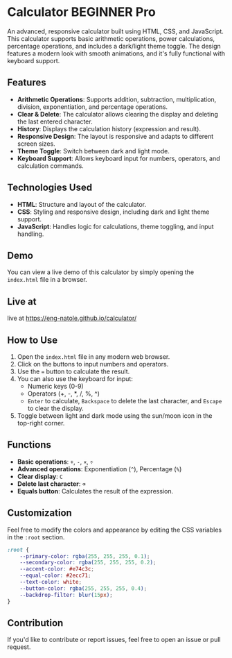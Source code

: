 
 



# Calculator BEGINNER Pro

An advanced, responsive calculator built using HTML, CSS, and JavaScript. This calculator supports basic arithmetic operations, power calculations, percentage operations, and includes a dark/light theme toggle. The design features a modern look with smooth animations, and it's fully functional with keyboard support.

## Features

- **Arithmetic Operations**: Supports addition, subtraction, multiplication, division, exponentiation, and percentage operations.
- **Clear & Delete**: The calculator allows clearing the display and deleting the last entered character.
- **History**: Displays the calculation history (expression and result).
- **Responsive Design**: The layout is responsive and adapts to different screen sizes.
- **Theme Toggle**: Switch between dark and light mode.
- **Keyboard Support**: Allows keyboard input for numbers, operators, and calculation commands.

## Technologies Used

- **HTML**: Structure and layout of the calculator.
- **CSS**: Styling and responsive design, including dark and light theme support.
- **JavaScript**: Handles logic for calculations, theme toggling, and input handling.

## Demo

You can view a live demo of this calculator by simply opening the `index.html` file in a browser.

## Live at
 live at https://eng-natole.github.io/calculator/
 
## How to Use

1. Open the `index.html` file in any modern web browser.
2. Click on the buttons to input numbers and operators.
3. Use the `=` button to calculate the result.
4. You can also use the keyboard for input:
   - Numeric keys (0-9)
   - Operators (+, -, \*, /, %, ^)
   - `Enter` to calculate, `Backspace` to delete the last character, and `Escape` to clear the display.
5. Toggle between light and dark mode using the sun/moon icon in the top-right corner.

## Functions

- **Basic operations**: `+`, `-`, `×`, `÷`
- **Advanced operations**: Exponentiation (`^`), Percentage (`%`)
- **Clear display**: `C`
- **Delete last character**: `⌫`
- **Equals button**: Calculates the result of the expression.

## Customization

Feel free to modify the colors and appearance by editing the CSS variables in the `:root` section.

```css
:root {
    --primary-color: rgba(255, 255, 255, 0.1);
    --secondary-color: rgba(255, 255, 255, 0.2);
    --accent-color: #e74c3c;
    --equal-color: #2ecc71;
    --text-color: white;
    --button-color: rgba(255, 255, 255, 0.4);
    --backdrop-filter: blur(15px);
}
```

## Contribution

If you'd like to contribute or report issues, feel free to open an issue or pull request.


